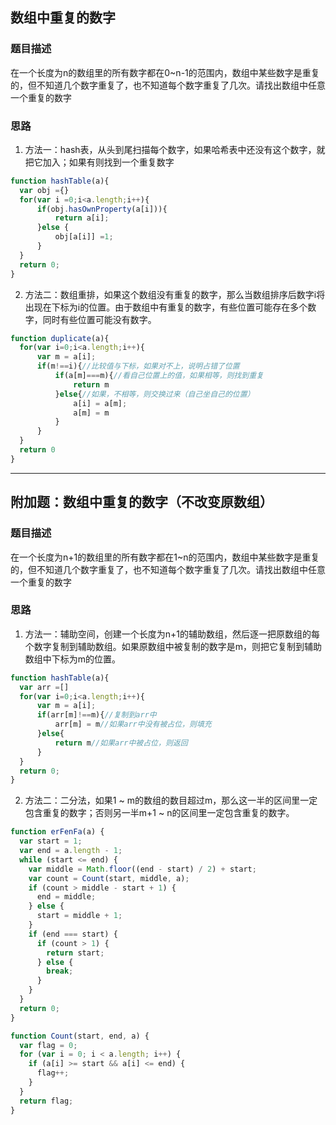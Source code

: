 ## 数组中重复的数字

### 题目描述

在一个长度为n的数组里的所有数字都在0~n-1的范围内，数组中某些数字是重复的，但不知道几个数字重复了，也不知道每个数字重复了几次。请找出数组中任意一个重复的数字

### 思路

1. 方法一：hash表，从头到尾扫描每个数字，如果哈希表中还没有这个数字，就把它加入；如果有则找到一个重复数字
```javascript
function hashTable(a){
  var obj ={}
  for(var i =0;i<a.length;i++){
      if(obj.hasOwnProperty(a[i])){
          return a[i];
      }else {
          obj[a[i]] =1;
      }
  }
  return 0;
}
```
2. 方法二：数组重排，如果这个数组没有重复的数字，那么当数组排序后数字i将出现在下标为i的位置。由于数组中有重复的数字，有些位置可能存在多个数字，同时有些位置可能没有数字。
```javascript
function duplicate(a){
  for(var i=0;i<a.length;i++){
      var m = a[i];
      if(m!==i){//比较值与下标，如果对不上，说明占错了位置
          if(a[m]===m){//看自己位置上的值，如果相等，则找到重复
              return m
          }else{//如果，不相等，则交换过来（自己坐自己的位置）
              a[i] = a[m];
              a[m] = m
          }
      }
  }
  return 0
}
```

----

## 附加题：数组中重复的数字（不改变原数组）

### 题目描述

在一个长度为n+1的数组里的所有数字都在1~n的范围内，数组中某些数字是重复的，但不知道几个数字重复了，也不知道每个数字重复了几次。请找出数组中任意一个重复的数字

### 思路

1. 方法一：辅助空间，创建一个长度为n+1的辅助数组，然后逐一把原数组的每个数字复制到辅助数组。如果原数组中被复制的数字是m，则把它复制到辅助数组中下标为m的位置。
```javascript
function hashTable(a){
  var arr =[]
  for(var i=0;i<a.length;i++){
      var m = a[i];
      if(arr[m]!==m){//复制到arr中
          arr[m] = m//如果arr中没有被占位，则填充
      }else{
          return m//如果arr中被占位，则返回
      }
  }
  return 0;
}
```
2. 方法二：二分法，如果1 ~ m的数组的数目超过m，那么这一半的区间里一定包含重复的数字；否则另一半m+1 ~ n的区间里一定包含重复的数字。
```javascript
function erFenFa(a) {
  var start = 1;
  var end = a.length - 1;
  while (start <= end) {
    var middle = Math.floor((end - start) / 2) + start;
    var count = Count(start, middle, a);
    if (count > middle - start + 1) {
      end = middle;
    } else {
      start = middle + 1;
    }
    if (end === start) {
      if (count > 1) {
        return start;
      } else {
        break;
      }
    }
  }
  return 0;
}

function Count(start, end, a) {
  var flag = 0;
  for (var i = 0; i < a.length; i++) {
    if (a[i] >= start && a[i] <= end) {
      flag++;
    }
  }
  return flag;
}
```
